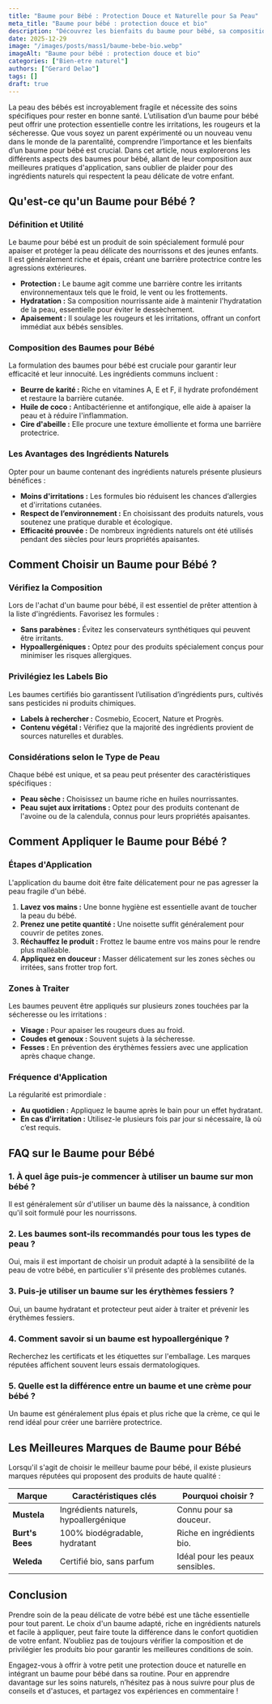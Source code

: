 ```yaml
---
title: "Baume pour Bébé : Protection Douce et Naturelle pour Sa Peau"
meta_title: "Baume pour bébé : protection douce et bio"
description: "Découvrez les bienfaits du baume pour bébé, sa composition naturelle, et comment bien l'appliquer pour protéger la peau délicate de votre enfant."
date: 2025-12-29
image: "/images/posts/mass1/baume-bebe-bio.webp"
imageAlt: "Baume pour bébé : protection douce et bio"
categories: ["Bien-etre naturel"]
authors: ["Gerard Delao"]
tags: []
draft: true
---
```


La peau des bébés est incroyablement fragile et nécessite des soins spécifiques pour rester en bonne santé. L’utilisation d’un baume pour bébé peut offrir une protection essentielle contre les irritations, les rougeurs et la sécheresse. Que vous soyez un parent expérimenté ou un nouveau venu dans le monde de la parentalité, comprendre l’importance et les bienfaits d’un baume pour bébé est crucial. Dans cet article, nous explorerons les différents aspects des baumes pour bébé, allant de leur composition aux meilleures pratiques d'application, sans oublier de plaider pour des ingrédients naturels qui respectent la peau délicate de votre enfant. 

## Qu'est-ce qu'un Baume pour Bébé ?

### Définition et Utilité
Le baume pour bébé est un produit de soin spécialement formulé pour apaiser et protéger la peau délicate des nourrissons et des jeunes enfants. Il est généralement riche et épais, créant une barrière protectrice contre les agressions extérieures.

- **Protection :** Le baume agit comme une barrière contre les irritants environnementaux tels que le froid, le vent ou les frottements.
- **Hydratation :** Sa composition nourrissante aide à maintenir l'hydratation de la peau, essentielle pour éviter le dessèchement.
- **Apaisement :** Il soulage les rougeurs et les irritations, offrant un confort immédiat aux bébés sensibles.

### Composition des Baumes pour Bébé
La formulation des baumes pour bébé est cruciale pour garantir leur efficacité et leur innocuité. Les ingrédients communs incluent :

- **Beurre de karité :** Riche en vitamines A, E et F, il hydrate profondément et restaure la barrière cutanée.
- **Huile de coco :** Antibactérienne et antifongique, elle aide à apaiser la peau et à réduire l'inflammation.
- **Cire d'abeille :** Elle procure une texture émolliente et forma une barrière protectrice.

### Les Avantages des Ingrédients Naturels
Opter pour un baume contenant des ingrédients naturels présente plusieurs bénéfices :

- **Moins d'irritations :** Les formules bio réduisent les chances d’allergies et d'irritations cutanées.
- **Respect de l’environnement :** En choisissant des produits naturels, vous soutenez une pratique durable et écologique.
- **Efficacité prouvée :** De nombreux ingrédients naturels ont été utilisés pendant des siècles pour leurs propriétés apaisantes.

## Comment Choisir un Baume pour Bébé ?

### Vérifiez la Composition
Lors de l'achat d'un baume pour bébé, il est essentiel de prêter attention à la liste d'ingrédients. Favorisez les formules :

- **Sans parabènes :** Évitez les conservateurs synthétiques qui peuvent être irritants.
- **Hypoallergéniques :** Optez pour des produits spécialement conçus pour minimiser les risques allergiques.

### Privilégiez les Labels Bio
Les baumes certifiés bio garantissent l’utilisation d’ingrédients purs, cultivés sans pesticides ni produits chimiques.

- **Labels à rechercher :** Cosmebio, Ecocert, Nature et Progrès.
- **Contenu végétal :** Vérifiez que la majorité des ingrédients provient de sources naturelles et durables.

### Considérations selon le Type de Peau
Chaque bébé est unique, et sa peau peut présenter des caractéristiques spécifiques :

- **Peau sèche :** Choisissez un baume riche en huiles nourrissantes.
- **Peau sujet aux irritations :** Optez pour des produits contenant de l'avoine ou de la calendula, connus pour leurs propriétés apaisantes.
  
## Comment Appliquer le Baume pour Bébé ?

### Étapes d'Application
L'application du baume doit être faite délicatement pour ne pas agresser la peau fragile d'un bébé.

1. **Lavez vos mains :** Une bonne hygiène est essentielle avant de toucher la peau du bébé.
2. **Prenez une petite quantité :** Une noisette suffit généralement pour couvrir de petites zones.
3. **Réchauffez le produit :** Frottez le baume entre vos mains pour le rendre plus malléable.
4. **Appliquez en douceur :** Masser délicatement sur les zones sèches ou irritées, sans frotter trop fort.

### Zones à Traiter
Les baumes peuvent être appliqués sur plusieurs zones touchées par la sécheresse ou les irritations :

- **Visage :** Pour apaiser les rougeurs dues au froid.
- **Coudes et genoux :** Souvent sujets à la sécheresse.
- **Fesses :** En prévention des érythèmes fessiers avec une application après chaque change.

### Fréquence d'Application
La régularité est primordiale :

- **Au quotidien :** Appliquez le baume après le bain pour un effet hydratant.
- **En cas d'irritation :** Utilisez-le plusieurs fois par jour si nécessaire, là où c’est requis.

## FAQ sur le Baume pour Bébé

### 1. À quel âge puis-je commencer à utiliser un baume sur mon bébé ?
Il est généralement sûr d'utiliser un baume dès la naissance, à condition qu'il soit formulé pour les nourrissons.

### 2. Les baumes sont-ils recommandés pour tous les types de peau ?
Oui, mais il est important de choisir un produit adapté à la sensibilité de la peau de votre bébé, en particulier s'il présente des problèmes cutanés.

### 3. Puis-je utiliser un baume sur les érythèmes fessiers ?
Oui, un baume hydratant et protecteur peut aider à traiter et prévenir les érythèmes fessiers.

### 4. Comment savoir si un baume est hypoallergénique ?
Recherchez les certificats et les étiquettes sur l'emballage. Les marques réputées affichent souvent leurs essais dermatologiques.

### 5. Quelle est la différence entre un baume et une crème pour bébé ?
Un baume est généralement plus épais et plus riche que la crème, ce qui le rend idéal pour créer une barrière protectrice.

## Les Meilleures Marques de Baume pour Bébé

Lorsqu'il s'agit de choisir le meilleur baume pour bébé, il existe plusieurs marques réputées qui proposent des produits de haute qualité :

| Marque              | Caractéristiques clés          | Pourquoi choisir ?          |
|--------------------|-------------------------------|-----------------------------|
| **Mustela**        | Ingrédients naturels, hypoallergénique | Connu pour sa douceur.     |
| **Burt's Bees**    | 100% biodégradable, hydratant | Riche en ingrédients bio.   |
| **Weleda**         | Certifié bio, sans parfum      | Idéal pour les peaux sensibles. |

## Conclusion 

Prendre soin de la peau délicate de votre bébé est une tâche essentielle pour tout parent. Le choix d'un baume adapté, riche en ingrédients naturels et facile à appliquer, peut faire toute la différence dans le confort quotidien de votre enfant. N’oubliez pas de toujours vérifier la composition et de privilégier les produits bio pour garantir les meilleures conditions de soin.

Engagez-vous à offrir à votre petit une protection douce et naturelle en intégrant un baume pour bébé dans sa routine. Pour en apprendre davantage sur les soins naturels, n’hésitez pas à nous suivre pour plus de conseils et d'astuces, et partagez vos expériences en commentaire !

